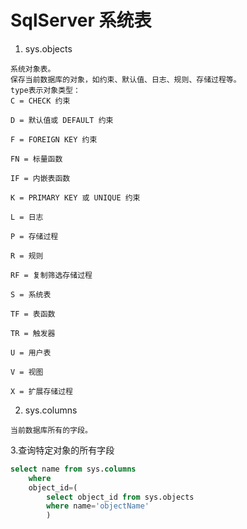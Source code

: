 # SqlServer 系统表
1. sys.objects
```
系统对象表。
保存当前数据库的对象，如约束、默认值、日志、规则、存储过程等。
type表示对象类型：
C = CHECK 约束

D = 默认值或 DEFAULT 约束

F = FOREIGN KEY 约束

FN = 标量函数

IF = 内嵌表函数

K = PRIMARY KEY 或 UNIQUE 约束

L = 日志

P = 存储过程

R = 规则

RF = 复制筛选存储过程

S = 系统表

TF = 表函数

TR = 触发器

U = 用户表

V = 视图

X = 扩展存储过程
```
2. sys.columns
```
当前数据库所有的字段。
```
3.查询特定对象的所有字段
```sql
select name from sys.columns
	where
	object_id=(
		select object_id from sys.objects
		where name='objectName'
		)
```
